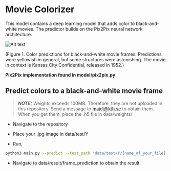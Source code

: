 # Movie Colorizer

This model contains a deep learning model that adds color to black-and-white movies. The predictor builds on the Pix2Pix neural network architecture.

![ Alt text](data/result_sample.gif)

(Figure 1. Color predictions for black-and-white movie frames. Predictions were yellowish in general, but some structures were astonishing. The movie in context is Kansas City Confidential, released in 1952.)

**Pix2Pix implementation found in model/pix2pix.py**


## Predict colors to a black-and-white movie frame

> **_NOTE:_**  Weights exceeds 100MB. Therefore, they are not uploaded in this repository. Send a message to majdj@kth.se to obtain them. When you get them, place the .h5 file in data/weights/

* Navigate to the repository

* Place your .jpg image in data/test/Y

* Run,

```bash
python3 main.py --predict --test_path 'data/test/Y/[name_of_your_file].jpg'
```

* Navigate to data/result/frame_prediction to obtain the result
